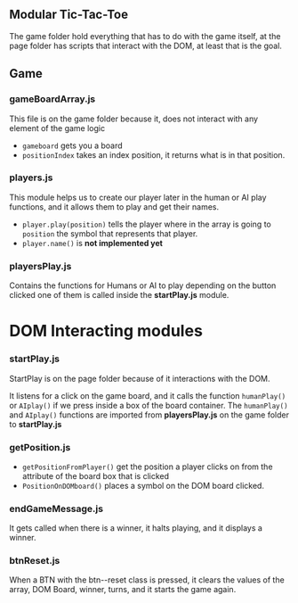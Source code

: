 ## Modular Tic-Tac-Toe
The game folder hold everything that has to do with the game itself, at the page folder has scripts that interact with the DOM, at least that is the goal. 

## Game 
### gameBoardArray.js
This file is on the game folder because it, does not interact with any element of the game logic 
- `gameboard` gets you a board
- `positionIndex` takes an index position, it returns what is in that position. 

### players.js
This module helps us to create our player later in the human or AI play functions, and it allows them to play and get their names.
- `player.play(position)` tells the player where in the array is going to `position` the symbol that represents that player. 
- `player.name()` is **not implemented yet**

### playersPlay.js
Contains the functions for Humans or AI to play depending on the button clicked one of them is called inside the **startPlay.js** module. 

# DOM Interacting modules
### startPlay.js
StartPlay is on the page folder because of it interactions with the DOM. 

It listens for a click on the game board, and it calls the function `humanPlay()` or `AIplay()` if we press inside a box of the board container. The `humanPlay()` and `AIplay()` functions are imported from **playersPlay.js** on the game folder to **startPlay.js**

### getPosition.js
- `getPositionFromPlayer()` get the position a player clicks on from the attribute of the board box that is clicked
- `PositionOnDOMboard()` places a symbol on the DOM board clicked. 

### endGameMessage.js
It gets called when there is a winner, it halts playing, and it displays a winner. 

### btnReset.js
When a BTN with the btn--reset class is pressed, it clears the values of the array, DOM Board, winner, turns, and it starts the game again. 